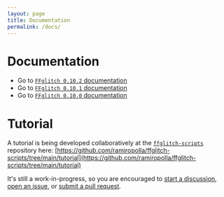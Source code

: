 ```yaml
---
layout: page
title: Documentation
permalink: /docs/
---
```


Documentation
=============

* Go to [`FFglitch 0.10.2` documentation](0.10.2)
* Go to [`FFglitch 0.10.1` documentation](0.10.1)
* Go to [`FFglitch 0.10.0` documentation](0.10.0)

Tutorial
========

A tutorial is being developed collaboratively at the [`ffglitch-scripts`](https://github.com/ramiropolla/ffglitch-scripts) repository here:
[https://github.com/ramiropolla/ffglitch-scripts/tree/main/tutorial](https://github.com/ramiropolla/ffglitch-scripts/tree/main/tutorial)

It's still a work-in-progress, so you are encouraged to
[start a discussion](https://github.com/ramiropolla/ffglitch-scripts/discussions),
[open an issue](https://github.com/ramiropolla/ffglitch-scripts/issues), or
[submit a pull request](https://github.com/ramiropolla/ffglitch-scripts/pulls).
